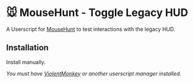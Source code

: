# 🐭️ MouseHunt - Toggle Legacy HUD

A Userscript for [MouseHunt](https://mousehuntgame.com) to test interactions with the legacy HUD.

## Installation

Install manually.

*You must have [ViolentMonkey](https://violentmonkey.github.io/) or another userscript manager installed.*
